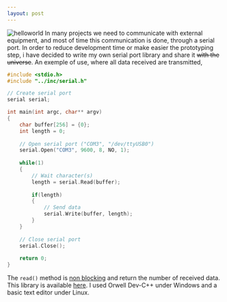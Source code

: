 ```yaml
---
layout: post
---
```

![helloworld](../../../uploads/helloworld.png)
In many projects we need to communicate with external equipment, and most of time this communication is done, through a serial port. In order to reduce development time or make easier the prototyping step, i have decided to write my own serial port library and share it ~~with the universe~~.
An exemple of use, where all data received are transmitted,

```c
#include <stdio.h>
#include "../inc/serial.h"

// Create serial port
serial serial;

int main(int argc, char** argv)
{
    char buffer[256] = {0};
    int length = 0;
 
    // Open serial port ("COM3", "/dev/ttyUSB0")
    serial.Open("COM3", 9600, 8, NO, 1);
 
    while(1)
    {
        // Wait character(s)
        length = serial.Read(buffer);
  
        if(length)
        {  
            // Send data
            serial.Write(buffer, length);
        }
    }
 
    // Close serial port
    serial.Close();
 
    return 0;
}
```

The `read()` method is <u>non blocking</u> and return the number of received data.
This library is available [here](http://www.remidebord.fr/files/Serial.rar).
I used Orwell Dev-C++ under Windows and a basic text editor under Linux.

